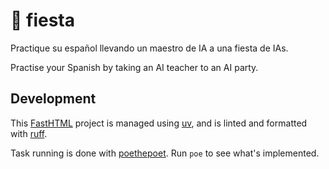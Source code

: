 # 🥳 fiesta

Practique su español llevando un maestro de IA a una fiesta de IAs.

Practise your Spanish by taking an AI teacher to an AI party. 

## Development

This [FastHTML](https://docs.fastht.ml) project is managed using [uv](https://docs.astral.sh/uv/), and is linted and formatted with [ruff](https://docs.astral.sh/uv/).

Task running is done with [poethepoet](https://poethepoet.natn.io/index.html). Run `poe` to see what's implemented.
